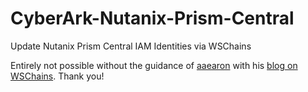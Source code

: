 # CyberArk-Nutanix-Prism-Central
Update Nutanix Prism Central IAM Identities via WSChains

Entirely not possible without the guidance of [aaearon](https://github.com/aaearon) with his [blog on WSChains](https://timschindler.blog/creating-a-cyberark-central-policy-manager-plugin-for-an-api-using-wschains). Thank you!
